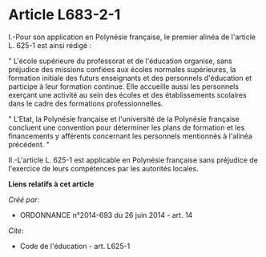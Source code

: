 # Article L683-2-1

I.-Pour son application en Polynésie française, le premier alinéa de l'article L. 625-1 est ainsi rédigé : 

" L'école supérieure du professorat et de l'éducation organise, sans préjudice des missions confiées aux écoles normales
supérieures, la formation initiale des futurs enseignants et des personnels d'éducation et participe à leur formation
continue. Elle accueille aussi les personnels exerçant une activité au sein des écoles et des établissements scolaires dans
le cadre des formations professionnelles. 

" L'Etat, la Polynésie française et l'université de la Polynésie française concluent une convention pour déterminer les plans
de formation et les financements y afférents concernant les personnels mentionnés à l'alinéa précédent. " 

II.-L'article L. 625-1 est applicable en Polynésie française sans préjudice de l'exercice de leurs compétences par les
autorités locales.

**Liens relatifs à cet article**

_Créé par_:

  - ORDONNANCE n°2014-693 du 26 juin 2014 - art. 14

_Cite_:

  - Code de l'éducation - art. L625-1
